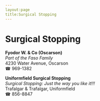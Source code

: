 ```yaml
---
layout:page
title:Surgical Stopping
---
```

# Surgical Stopping

**Fyodor W. & Co (Oscarson)**  
_Part of the Faso Family_  
4230 Water Avenue, Oscarson  
☎ 969-1382



**Uniformfield Surgical Stopping**  
_Surgical Stopping: Just the way you like it!!!_  
Trafalgar & Trafalgar, Uniformfield  
☎ 856-8847




